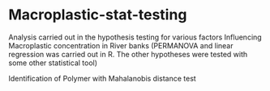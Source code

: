 # Macroplastic-stat-testing

Analysis carried out in the hypothesis testing for various factors Influencing Macroplastic concentration in River banks (PERMANOVA and linear regression was carried out in R. The other hypotheses were tested with some other statistical tool)

Identification of Polymer with Mahalanobis distance test


